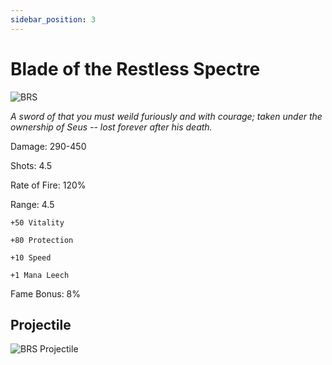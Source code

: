 ```yaml
---
sidebar_position: 3
---
```


# Blade of the Restless Spectre

![BRS](https://vwiki.valorserver.com/api/item/picture/blade%20of%20the%20restless%20spectre)

<i>A sword of that you must weild furiously and with courage; taken under the ownership of Seus -- lost forever after his death.</i>

Damage: 290-450

Shots: 4.5

Rate of Fire: 120%

Range: 4.5

    +50 Vitality
    
    +80 Protection
    
    +10 Speed
    
    +1 Mana Leech

Fame Bonus: 8%

## Projectile

![BRS Projectile](https://cdn.discordapp.com/attachments/948363241631916122/954066791091564564/Restless.gif)
